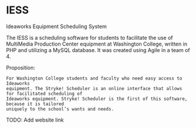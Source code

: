 # IESS
Ideaworks Equipment Scheduling System


The IESS is a scheduling software for students to facilitate the use of MultiMedia Production Center equipment at Washington College, written in PHP and utilizing a MySQL database. It was created using Agile in a team of 4.


Proposition:

    For Washington College students and faculty who need easy access to Ideaworks 
    equipment. The Stryke! Scheduler is an online interface that allows for facilitated scheduling of 
    Ideaworks equipment. Stryke! Scheduler is the first of this software, because it is tailored 
    uniquely to the school’s wants and needs.


TODO: Add website link
